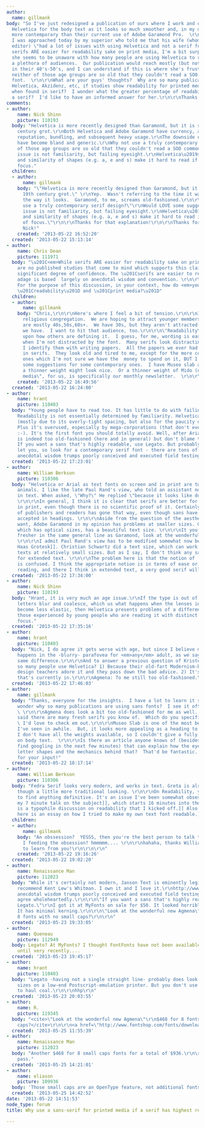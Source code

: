 ```yaml
---
author:
  name: gillmank
body: "So I've just redesigned a publication of ours where I work and opted to use
  Helvetica for the body text as it looks so much smoother and, in my opinion, much
  more contemporary than their current use of Adobe Garamond Pro.  \r\n\r\nHowever,
  I was approached today by my superior who told me that his wife (whom is a copy
  editor) \"had a lot of issues with using Helvetica and not a serif font for print.\"\r\n\r\nWhile
  serifs ARE easier for readability sake on print media, I'm a bit surprised that
  she seems to be unaware with how many people are using Helvetica to reach out to
  a plethora of audiences.  Our publication would reach mostly (but not only) those
  in their 40's-50's, and I can understand if this is where she's frustrated, but
  neither of those age groups are so old that they couldn't read a SOO commonly used
  font.  \r\n\r\nWhat are your guys' thoughts?  Why are so many publications using
  Helvetica, Akzidenz, etc, if studies show readability for printed media is best
  when found in serif?  I wonder what the greater percentage of readability is for
  a serif?  I'd like to have an informed answer for her.\r\n\r\nThanks!"
comments:
- author:
    name: Nick Shinn
    picture: 110193
  body: "Helvetica is more recently designed than Garamond, but it is still a 19th
    century grot.\r\nBoth Helvetica and Adobe Garamond have currency, acquired through
    reputation, bundling, and subsequent heavy usage.\r\nThe downside of their success\u2014they
    have become bland and generic.\r\nWhy not use a truly contemporary serif design?\r\n\r\n<em>neither
    of those age groups are so old that they couldn't read a SOO commonly used font.</em>\r\n\r\nThe
    issue is not familiarity, but failing eyesight.\r\nHelvetica\u2019s tight \uFB01t
    and similarity of shapes (e.g. a, e and s) make it hard to read if a bit out of
    focus."
  children:
  - author:
      name: gillmank
    body: "\"Helvetica is more recently designed than Garamond, but it is still a
      19th century grot.\" \r\nYep.  Wasn't referring to the time it was made, but
      the way it looks.  Garamond, to me, screams old-fashioned.\r\n\r\n\"Why not
      use a truly contemporary serif design?\"\r\nWould LOVE some suggestions!!\r\n\r\n\"The
      issue is not familiarity, but failing eyesight.\r\nHelvetica\u2019s tight \uFB01t
      and similarity of shapes (e.g. a, e and s) make it hard to read if a bit out
      of focus.\"\r\n\r\nThanks for that explanation!\r\n\r\nThanks for commenting,
      Nick!"
    created: '2013-05-22 16:52:20'
  created: '2013-05-22 15:13:14'
- author:
    name: Chris Dean
    picture: 111971
  body: "\u201C<em>While serifs ARE easier for readability sake on print media\u2026</em>\u201D\r\n\r\nThere
    are no published studies that come to mind which supports this claim with any
    significant degree of confidence. The \u201Cserifs are easier to read than san-serifs\u201D
    adage is based  largely on anecdotal wisdom and convention. \r\n\r\n@gillmank:
    For the purpose of this discussion, in your context, how do <em>you</em> define
    \u201Creadability\u201D and \u201Cprint media?\u201D"
  children:
  - author:
      name: gillmank
    body: "Chris,\r\n\r\nHere's where I feel a bit of tension.\r\n\r\nI work at a
      religious congregation.  We are hoping to attract younger members because we
      are mostly 40s,50s,60s+.  We have 30s, but they aren't attracted to the stuff
      we have.  I want to hit that audience, too.\r\n\r\n\"Readability\" was based
      upon how others are defining it.  I guess, for me, wording is easier to read
      when I'm not distracted by the font.  Many serifs look distracting to me because
      I identify them with writing papers.  All the papers we ever had to write were
      in serifs.  They look old and tired to me, except for the more contemporary
      ones which I'm not sure we have the  money to spend on it, BUT I would love
      some suggestions for some contemporary ones.  I have Museo slab at 500, but
      a thinner weight might look nice.  Or a thinner weight of Mido (only have medium...).\r\n\r\n\"Print
      media\", for us, is specifically our monthly newsletter.  \r\n\r\n"
    created: '2013-05-22 16:49:56'
  created: '2013-05-22 16:24:00'
- author:
    name: hrant
    picture: 110403
  body: "Young people have to read too. It has little to do with failing eyesight.
    Readability is not essentially determined by familiarity. Helvetica has low readability
    (mostly due to its overly-tight spacing, but also for the paucity of its extenders).
    Plus it's overused, especially by mega-corporations (that don't even like religion
    :-). It's the first font you should totally avoid. Well, after Arial.  :-)\r\n\r\nGaramond
    is indeed too old-fashioned (here and in general) but don't blame the serifs.
    If you want a sans that's highly readable, use Legato. But probably the wife won't
    let you, so look for a contemporary serif font - there are tons of them.\r\n\r\nAnd
    anecdotal wisdom trumps poorly conceived and executed field testing any day.\r\n\r\nhhp\r\n"
  created: '2013-05-22 17:23:01'
- author:
    name: William Berkson
    picture: 110306
  body: "Helvetica or Arial as text fonts on screen and in print are two different
    animals. I like the late Paul Rand's view, who told an assistant not to use Helvetica
    in text. When asked, \"Why?\" He replied \"because it looks like dogshit in text.\"
    \r\n\r\nIn general, I think it is clear that serifs are better for extended text
    in print, even though there is no scientific proof of it. Certainly, the vote
    of publishers and readers has gone that way, even though sans have been fully
    accepted in headings. \r\n\r\nAside from the question of the aesthetic look you
    want, Adobe Garamond in my opinion has problems at smaller sizes. Garamond Premier,
    which has optical sizes, has a beautiful text size. \r\n\r\nIt you want something
    fresher in the same general line as Garamond, look at the wonderful new [[http://typographica.org/typeface-reviews/agmena/|Agmena]]
    \r\n\r\nI admit Paul Rand's view has to be modified somewhat now because of [[http://www.fontbureau.com/nhg/|Neue
    Haas Grotesk]]. Christian Schwartz did a text size, which can work nicely in short
    texts at relatively small sizes. But as I say, I don't think any sans is appropriate
    for extended text. \r\n\r\nThe problem here is that the notion of 'readability'
    is confused. I think the appropriate notion is in terms of ease or comfort in
    reading, and there I think in extended text, a very good serif will win the race. "
  created: '2013-05-22 17:34:00'
- author:
    name: Nick Shinn
    picture: 110193
  body: "Hrant, it is very much an age issue.\r\nIf the type is out of focus and the
    letters blur and coalesce, which us what happens when the lenses in one's eyes
    become less elastic, then Helvetica presents problems of a different order to
    those experienced by young people who are reading it with distinct letters in
    focus."
  created: '2013-05-22 17:35:16'
- author:
    name: hrant
    picture: 110403
  body: "Nick, I do agree it gets worse with age, but since I believe most reading
    happens in the -blurry- parafovea for <em>any</em> adult, as we say in American:
    same difference.\r\n\r\nAnd to answer a previous question of Kristen's: Why do
    so many people use Helvetica? 1) Because their old-fart Modernism-brainwashed
    design teachers adore it and they pass down the bad advice. 2) It's retro, and
    that's currently in.\r\n\r\nAgmena: To me still too old-fashioned.\r\n\r\nhhp\r\n"
  created: '2013-05-22 17:46:03'
- author:
    name: gillmank
  body: "Thanks, everyone for the insights.  I have a lot to learn it seems.\r\n\r\nI
    wonder why so many publications are using sans fonts?  I see it often in magazines.
    \ \r\n\r\nAgmena does look a bit too old-fashioned for me as well.  hrant, you
    said there are many fresh serifs you know of.  Which do you specifically mean?
    \ I'd love to check em out.\r\n\r\nMuseo Slab is one of the most beautiful serifs
    I've seen in awhile.  But, it looks more appealing as a heading to me.  Of course,
    I don't have all the weights available, so I couldn't give a fully informed opinion
    on body text.  \r\n\r\nIs there an article anyone knows of (besides the ones I'll
    find googling in the next few minutes) that can explain how the eye recognizes
    letter shapes and the mechanics behind that?  That'd be fantastic.  Very grateful
    for your input!"
  created: '2013-05-22 18:17:14'
- author:
    name: William Berkson
    picture: 110306
  body: "Fedra Serif looks very modern, and works in text. Greta is also very good,
    though a little more traditional looking. \r\n\r\nOn Readability, you aren't going
    to find anything definitive. It's an issue I've been somewhat obsessed with. [[http://www.youtube.com/watch?v=z2hhkfUzZtw|Here's
    my 7 minute talk on the subject]], which starts 16 minutes into the video. [[http://typophile.com/node/83684|Here
    is a typophile discussion on readability that I kicked off.]] Also [[http://ilovetypography.com/2010/11/02/reviving-caslon-part-2-readability-affability-authority/|
    here is an essay on how I tried to make my own text font readable.]]  "
  children:
  - author:
      name: gillmank
    body: "An obssession?  YESSS, then you're the best person to talk to, huh?  OR...am
      I feeding the obsession? hmmmmm.... \r\n\r\nhahaha, thanks William.  I'm excited
      to learn from you!\r\n\r\n\r\n"
    created: '2013-05-22 19:16:26'
  created: '2013-05-22 19:02:20'
- author:
    name: Renaissance Man
    picture: 112023
  body: "While it's certainly not modern, Janson Text is eminently legible and readable.\r\nhttp://www.myfonts.com/fonts/adobe/janson-text/\r\n\r\nI
    recommend Kent Lew's Whitman. I own it and I love it.\r\nhttp://www.myfonts.com/fonts/fontbureau/whitman/roman-lf/\r\n\r\n\"And
    anecdotal wisdom trumps poorly conceived and executed field testing any day.\"\r\nI
    agree wholeheartedly.\r\n\r\n\"If you want a sans that's highly readable, use
    Legato.\"\r\nI got it at MyFonts on sale for $50. It looked horrible in print.
    It has minimal kerning.\r\n\r\n\"Look at the wonderful new Agmena\"\r\n$468 for
    8 fonts with no small caps?\r\n\r\n"
  created: '2013-05-23 19:33:05'
- author:
    name: Queneau
    picture: 112949
  body: Legato? At MyFonts? I thought FontFonts have not been available at MyFonts
    until very recently....
  created: '2013-05-23 19:45:17'
- author:
    name: hrant
    picture: 110403
  body: "Legato -having not a single straight line- probably does look bad at text
    sizes on a low-end Postscript-emulation printer. But you don't use an Arabian
    to haul coal.\r\n\r\nhhp\r\n"
  created: '2013-05-23 20:03:55'
- author:
    name: R.
    picture: 119345
  body: "<cite>\"Look at the wonderful new Agmena\"\r\n$468 for 8 fonts with no small
    caps?</cite>\r\n\r\n<a href=\"http://www.fontshop.com/fonts/downloads/linotype/agmena_pro_complete_pack_ot/ot_ps?&fg=000000&bg=ffffff&sample_size=40&sample_text=Agmena%20has%20small%20caps.&ft=liga%2Csmcp\">No</a>."
  created: '2013-05-25 11:55:39'
- author:
    name: Renaissance Man
    picture: 112023
  body: "Another $468 for 8 small caps fonts for a total of $936.\r\n\r\nI think I'll
    pass."
  created: '2013-05-25 14:21:01'
- author:
    name: eliason
    picture: 109936
  body: 'Those small caps are an OpenType feature, not additional fonts. '
  created: '2013-05-25 14:42:52'
date: '2013-05-22 14:51:53'
node_type: forum
title: Why use a sans-serif for printed media if a serif has highest readability?

---
```

